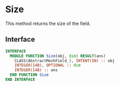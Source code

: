 # Size

This method returns the size of the field.

## Interface

```fortran
INTERFACE
  MODULE FUNCTION Size(obj, dim) RESULT(ans)
    CLASS(AbstractMeshField_), INTENT(IN) :: obj
    INTEGER(I4B), OPTIONAL :: dim
    INTEGER(I4B) :: ans
  END FUNCTION Size
END INTERFACE
```
